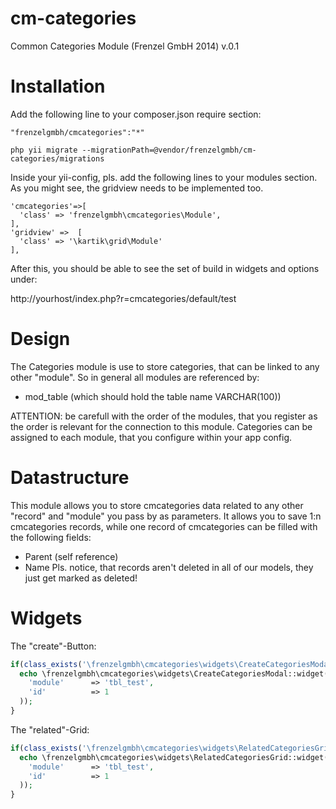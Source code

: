 cm-categories
==========

Common Categories Module (Frenzel GmbH 2014) v.0.1

Installation
============

Add the following line to your composer.json require section:

```
"frenzelgmbh/cmcategories":"*"
```

```
php yii migrate --migrationPath=@vendor/frenzelgmbh/cm-categories/migrations
```

Inside your yii-config, pls. add the following lines to your modules section. As you
might see, the gridview needs to be implemented too.
```
'cmcategories'=>[
  'class' => 'frenzelgmbh\cmcategories\Module',
],
'gridview' =>  [
  'class' => '\kartik\grid\Module'
],
```

After this, you should be able to see the set of build in widgets and options under:

http://yourhost/index.php?r=cmcategories/default/test

Design
======

The Categories module is use to store categories, that can be linked to any other "module".
So in general all modules are referenced by:

* mod_table (which should hold the table name VARCHAR(100))

ATTENTION:
 be carefull with the order of the modules, that you register as the order is relevant for the connection to this module. Categories can be assigned to each module, that you configure within your app config.

Datastructure
=============
This module allows you to store cmcategories data related to any other "record" and "module" you pass by as parameters.
It allows you to save 1:n cmcategories records, while one record of cmcategories can be filled with the following fields:
* Parent (self reference)
* Name
Pls. notice, that records aren't deleted in all of our models, they just get marked as deleted!

Widgets
=======

The "create"-Button:
```php
if(class_exists('\frenzelgmbh\cmcategories\widgets\CreateCategoriesModal')){
  echo \frenzelgmbh\cmcategories\widgets\CreateCategoriesModal::widget(array(
    'module'      => 'tbl_test',
    'id'          => 1
  )); 
}
```

The "related"-Grid:
```php
if(class_exists('\frenzelgmbh\cmcategories\widgets\RelatedCategoriesGrid')){
  echo \frenzelgmbh\cmcategories\widgets\RelatedCategoriesGrid::widget(array(
    'module'      => 'tbl_test',
    'id'          => 1
  )); 
}
```
